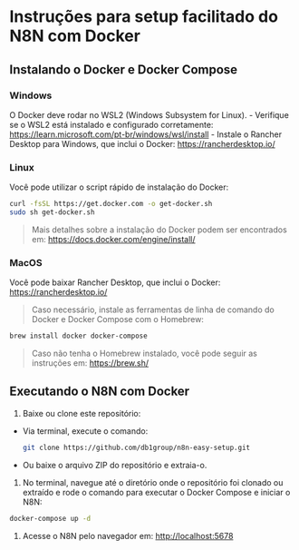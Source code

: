 # Instruções para setup facilitado do N8N com Docker

## Instalando o Docker e Docker Compose

### Windows

O Docker deve rodar no WSL2 (Windows Subsystem for Linux).
    - Verifique se o WSL2 está instalado e configurado corretamente: https://learn.microsoft.com/pt-br/windows/wsl/install
    - Instale o Rancher Desktop para Windows, que inclui o Docker: https://rancherdesktop.io/

### Linux 

Você pode utilizar o script rápido de instalação do Docker:

```bash
curl -fsSL https://get.docker.com -o get-docker.sh
sudo sh get-docker.sh
```

> Mais detalhes sobre a instalação do Docker podem ser encontrados em: https://docs.docker.com/engine/install/

### MacOS

Você pode baixar Rancher Desktop, que inclui o Docker: https://rancherdesktop.io/

> Caso necessário, instale as ferramentas de linha de comando do Docker e Docker Compose com o Homebrew:

```bash
brew install docker docker-compose
```

> Caso não tenha o Homebrew instalado, você pode seguir as instruções em: https://brew.sh/

## Executando o N8N com Docker

1. Baixe ou clone este repositório:

- Via terminal, execute o comando:
    ```bash
    git clone https://github.com/db1group/n8n-easy-setup.git
    ```
- Ou baixe o arquivo ZIP do repositório e extraia-o.

1. No terminal, navegue até o diretório onde o repositório foi clonado ou extraído e rode o comando para executar o Docker Compose e iniciar o N8N:

```bash
docker-compose up -d
```

1. Acesse o N8N pelo navegador em: [http://localhost:5678](http://localhost:5678)
